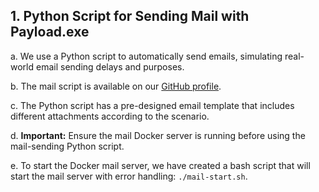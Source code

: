 ## 1. Python Script for Sending Mail with Payload.exe

a. We use a Python script to automatically send emails, simulating real-world email sending delays and purposes.

b. The mail script is available on our [GitHub profile](https://github.com/mohammedshahidz/Project-winEvasion-Redteam/tree/main/Project-Files/mail-server).

c. The Python script has a pre-designed email template that includes different attachments according to the scenario.

d. **Important:** Ensure the mail Docker server is running before using the mail-sending Python script.

e. To start the Docker mail server, we have created a bash script that will start the mail server with error handling: `./mail-start.sh`.

